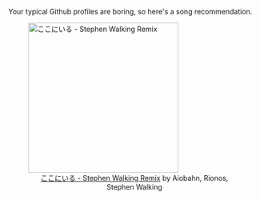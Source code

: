 Your typical Github profiles are boring, so here's a song recommendation.
<figure><img width="300" height="300" src="https://i.scdn.co/image/ab67616d0000b273b6ee400b9d7853dcb65c0f59" alt="ここにいる - Stephen Walking Remix" /><figcaption align="center"><a href="https://open.spotify.com/track/57YGyHuVS798FIrQnCdvF7" target="_blank">ここにいる - Stephen Walking Remix</a> by Aiobahn, Rionos, Stephen Walking</figcaption></figure>
